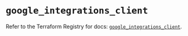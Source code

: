 # `google_integrations_client`

Refer to the Terraform Registry for docs: [`google_integrations_client`](https://registry.terraform.io/providers/hashicorp/google-beta/6.41.0/docs/resources/google_integrations_client).
